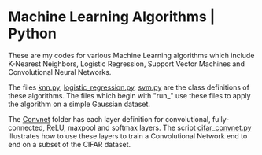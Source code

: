 # Machine Learning Algorithms | Python

These are my codes for various Machine Learning algorithms which include K-Nearest Neighbors, Logistic Regression, Support Vector Machines and Convolutional Neural Networks. 

The files [knn.py](./knn.py), [logistic_regression.py](./logistic_regression.py), [svm.py](./svm.py) are the class definitions of these algorithms. The files which begin with "run_" use these files to apply the algorithm on a simple Gaussian dataset. 

The [Convnet](./ConvNet) folder has each layer definition for convolutional, fully-connected, ReLU, maxpool and softmax layers. The script [cifar_convnet.py](./ConvNet/cifar_convnet.py) illustrates how to use these layers to train a Convolutional Network end to end on a subset of the CIFAR dataset. 
